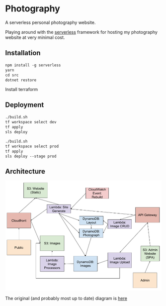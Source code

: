 # Photography

A serverless personal photography website.

Playing around with the [serverless](https://github.com/serverless/serverless) framework for hosting my photography website at very minimal cost.

## Installation

```
npm install -g serverless
yarn
cd src
dotnet restore
```

Install terraform

## Deployment

```
./build.sh
tf workspace select dev
tf apply
sls deploy
```

```
./build.sh
tf workspace select prod
tf apply
sls deploy --stage prod
```

## Architecture

![Architecture diagram](docs/arch.png)

The original (and probably most up to date) diagram is [here](https://docs.google.com/drawings/d/1bWO_n-EJH5N4NxZV0H3L5mgzImvndEI_i47nRyrZGTA/edit?usp=sharing)
